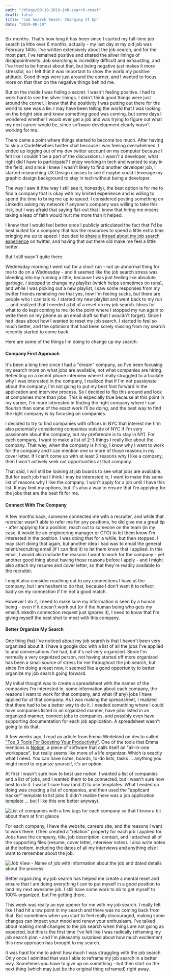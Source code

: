 ```yaml
---
path: "/blogs/08-19-2019-job-search-reset"
draft: false
title: "Job Search Reset: Changing It Up"
date: "2019-08-19"
---
```


Six months. That's how long it has been since I started my full-time job search (a little over 6 months, actually - my last day at my old job was February 14th). I've written extensively about the job search, and for the most part, I've remained positive and shared the silver linings of disappointments. Job searching is incredibly difficult and exhausting, and I've tried to be honest about that, but being negative just makes it more stressful, so I felt that it was important to show the world my positive attitude. Good things were just around the corner, and I wanted to focus more on that than on the negative things behind me.

But on the inside I was hiding a secret. I wasn't feeling positive. I had to work hard to see the silver linings. I didn't think good things were just around the corner. I knew that the positivity I was putting out there for the world to see was a lie. I may have been telling the world that I was looking on the bright side and knew something good was coming, but some days I wondered whether I would ever get a job and was trying to figure out what my next career would be, since software development clearly wasn't working for me.

There came a point where things started to become too much. After having to skip a CodeNewbies twitter chat because I was feeling overwhelmed, I ended up logging out of my dev twitter account on my computer because I felt like I couldn't be a part of the discussions. I wasn't a developer, what right did I have to participate? I enjoy working in tech and wanted to stay in the field, and since I knew I wasn't likely to find another developer job, I started researching UX Design classes to see if maybe could I leverage my graphic design background to stay in tech without being a developer.

The way I saw it (the way I still see it, honestly), the best option is for me to find a company that is okay with my limited experience and is willing to spend the time to bring me up to speed. I considered posting something on LinkedIn asking my network if anyone's company was willing to take this risk, but I was afraid that saying flat-out that I know that hiring me means taking a leap of faith would hurt me more than it helped.

I knew that I would feel better once I publicly articulated the fact that I'd be best suited for a company that has the resources to spend a little extra time bringing me up to speed. I decided to [share a thread about my job search experience](https://twitter.com/sarahscode/status/1161445760124313600) on twitter, and having that out there did make me feel a little better.

But I still wasn't quite there.

Wednesday morning I went out for a short run - not an abnormal thing for me to do on a Wednesday - and it seemed like the job search stress was bleeding into my running a little, because I was just feeling like absolute garbage. I stopped to change my playlist (which helps sometimes on runs), and while I was picking out a new playlist, I saw some responses from my twitter friends reminding me that yes, how I'm feeling sucks, but there are people who I can talk to. I started my new playlist and went back to my run ... and realized that I needed a bit of a reset on my job search. Ideas for what to do kept coming to me (to the point where I stopped my run again to write them on my phone as an email draft so that I wouldn't forget). Once I had ideas about how I wanted to reset my job search, I started to feel so much better, and the optimism that had been sorely missing from my search recently started to come back.

Here are some of the things I'm doing to change up my search:

#### Company First Approach
It's been a long time since I had a "dream" company, so I've been focusing my search more on what jobs are available, not what companies are hiring. Reflecting on a recent phone interview where I really struggled to articulate why I was interested in the company, I realized that if I'm not passionate about the company, I'm not going to put my best foot forward in the application and interview process. So I decided to flip this around and look at companies more than jobs. This is especially true because at this point in my career, I'm more interested in finding the right company where I can flourish than some of the exact work I'll be doing, and the best way to find the right company is by focusing on companies.

I decided to try to find companies with offices in NYC that interest me (I'm also potentially considering companies outside of NYC if I'm very passionate about the company, but my preference is to stay in NY). For each company, I want to make a list of 2-3 things I really like about the company. That way, when the company is hiring, I know why I want to work for the company and I can mention one or more of those reasons in my cover letter. If I can't come up with at least 2 reasons why I like a company, then I won't actively seek out opportunities at that company.

That said, I will still be looking at job boards to see what jobs are available. But for each job that I think I may be interested in, I want to make this same list of reasons why I like the company. I won't apply for a job until I have this list. It may limit my options, but it's also a way to ensure that I'm applying for the jobs that are the best fit for me.

#### Connect With The Company
A few months back, someone connected me with a recruiter, and while that recruiter wasn't able to refer me for any positions, he did give me a great tip - after applying for a position, reach out to someone on the team (in my case, it would be an engineering manager or CTO) to let them know I'm interested in the position. I was doing that for a while, but then stopped. I may start doing that again, but another idea I had was to email the general talent/recruiting email (if I can find it) to let them know that I applied. In this email, I would also include the reasons I want to work for the company - yet another good thing about having those reasons before I apply - and I might also attach my resume and cover letter, so that they're readily available to the recruiter.

I might also consider reaching out to any connections I have at the company, but I am hesitant to do that, because I don't want it to reflect badly on my connection if I'm not a good match.

However I do it, I need to make sure my information is seen by a human being - even if it doesn't work out (or if the human being who gets my email/LinkedIn connection request just ignores it), I need to know that I'm giving myself the best shot to meet with this company.

#### Better Organize My Search
One thing that I've noticed about my job search is that I haven't been very organized about it. I have a google doc with a list of all the jobs I've applied to and conversations I've had, but it's not very organized. Since I'm normally a very organized person, not having started off more organized has been a small source of stress for me throughout the job search, but since I'm doing a reset now, it seemed like a good opportunity to better organize my job search going forward.

My initial thought was to create a spreadsheet with the names of the companies I'm interested in, some information about each company, the reasons I want to work for that company, and what (if any) jobs I have applied for at that company. As I was making the spreadsheet, I realized that there had to be a better way to do it. I needed something where I could have companies listed in an organized manner, have jobs listed in an organized manner, connect jobs to companies, and possibly even have supporting documentation for each job application. A spreadsheet wasn't going to do that.

A few weeks ago, I read an article from Emma Wedekind on dev.to called ["Top 3 Tools For Boosting Your Productivity"](https://dev.to/emmawedekind/top-3-tools-for-boosting-your-productivity-1lh). One of the tools that Emma mentions is [Notion](https://www.notion.so/), a piece of software that calls itself an "all-in-one workspace", but really seems like more of a life organizer. Which is exactly what I need. You can have notes, boards, to-do lists, tasks ... anything you might need to organize yourself, it's an option.

At first I wasn't sure how to best use notion. I wanted a list of companies and a list of jobs, and I wanted them to be connected, but I wasn't sure how best to do it. I wasn't sure how (and if) to use templates. What I ended up doing was creating a list of companies, and then used the "applicant tracker" template to list jobs (I didn't realize there was a job application template ... but I like this one better anyway). 

![List of companies with a few tags for each company so that I know a bit about them at first glance](https://live.staticflickr.com/65535/48575680262_166da0c4a1_b.jpg)

For each company, I have the website, careers site, and the reasons I want to work there. I then created a "relation" property for each job I applied for. Jobs have the company, title, job description, contact, and I attached all of the supporting files (resume, cover letter, interview notes). I also write notes at the bottom, including the dates of all my interviews and anything else I want to remember about the job.

![Job View - Name of job with information about the job and dated details about the process](https://live.staticflickr.com/65535/48575528416_a95b4653d8_b.jpg)

Better organizing my job search has helped me create a mental reset and ensure that I am doing everything I can to put myself in a good position to land my next awesome job. I still have some work to do to get myself to 100% organized, but I'm getting there.


This week was really an eye opener for me with my job search. I really felt like I had hit a low point in my search and there was no coming back from that. But sometimes when you start to feel really discouraged, making some changes can impact your mood and renew your enthusiasm. I've talked about making small changes to the job search when things are not going as expected, but this is the first time I've felt like I was radically reframing my job search plan - and I'm pleasantly surprised about how much excitement this new approach has brought to my search.

It was hard for me to admit how much I was struggling with the job search. Only once I admitted that was I able to reframe my job search in a better way. Sometimes you have to give up on something - but then start on the next thing (which may just be the original thing reframed) right away.